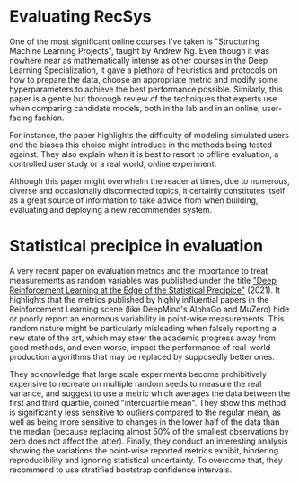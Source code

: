# Evaluating RecSys

One of the most significant online courses I've taken is "Structuring Machine Learning Projects", taught by Andrew Ng. 
Even though it was nowhere near as mathematically intense as other courses in the Deep Learning Specialization, 
it gave a plethora of heuristics and protocols on how to prepare the data, choose an appropriate metric and modify some hyperparameters to achieve the best performance possible. 
Similarly, this paper is a gentle but thorough review of the techniques that experts use when comparing candidate models, both in the lab and in an online, user-facing fashion.

For instance, the paper highlights the difficulty of modeling simulated users and the biases this choice might introduce in the methods being tested against.
They also explain when it is best to resort to offline evaluation, a controlled user study or a real world, online experiment.

Although this paper might overwhelm the reader at times, due to numerous, diverse and occasionally disconnected topics, 
it certainly constitutes itself as a great source of information to take advice from when building, evaluating and deploying a new recommender system.

# Statistical precipice in evaluation

A very recent paper on evaluation metrics and the importance to treat measurements as random variables was published under the title ["Deep Reinforcement Learning at the Edge of the Statistical Precipice"](https://arxiv.org/abs/2108.13264) (2021). It highlights that the metrics published by highly influential papers in the Reinforcement Learning scene (like DeepMind's AlphaGo and MuZero) hide or poorly report an enormous variability in point-wise measurements. This random nature might be particularly misleading when falsely reporting a new state of the art, which may steer the academic progress away from good methods, and even worse, impact the performance of real-world production algorithms that may be replaced by supposedly better ones.

They acknowledge that large scale experiments become prohibitively expensive to recreate on multiple random seeds to measure the real variance, and suggest to use a metric which averages the data between the first and third quartile, coined "interquartile mean". They show this method is significantly less sensitive to outliers compared to the regular mean, as well as being more sensitive to changes in the lower half of the data than the median (because replacing almost 50% of the smallest observations by zero does not affect the latter). Finally, they conduct an interesting analysis showing the variations the point-wise reported metrics exhibit, hindering reproducibility and ignoring statistical uncertainty. To overcome that, they recommend to use stratified bootstrap confidence intervals.